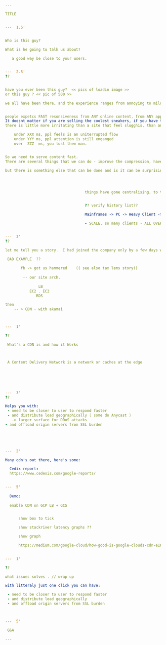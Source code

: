 ```yaml
---

TITLE


---  1.5'


Who is this guy? 

What is he going to talk us about?
   
   a good way be close to your users. 


---  2.5'
??


have you ever been this guy?  << pics of loadin image >>
or this guy ? << pic of 500 >>

we all have been there, and the experience ranges from annoying to mildly frutrating


people expetcs FAST resonsiveness from ANY online content, from ANY app. 
It doesnt matter if you are selling the coolest sneakers, if you have the best pasta recipes or your tax advices are the best:  
there is little more irritating than a site that feel slugghis, than an app that feels like it's taking time off of you life (it might actually want to do that, but fast enough so you won't question it!)   ( show raging at pc gif)  

    under XXX ms, ppl feels is an uniterrupted flow
    under YYY ms, ppl attention is still enganged
    over  ZZZ  ms, you lost them man. 


So we need to serve content fast. 
There are several things that we can do - improve the compression, have powerful servers, and enough of them provisioned, and have as strong as a network as possible (for what we can control)  

but there is something else that can be done and is it can be surprisingly easy to set up in certain enviroments




                                    things have gone centralising, to then needing to be closer to the edge. Its a pulse. 


                                    ?? verify history list??

                                    Mainframes -> PC -> Heavy Client -> Thin Clinet/Fat servers -> network got faster and faster but : 

                                    - SCALE, so many clients - ALL OVER the place


---  3'
??

let me tell you a story.  I had joined the company only by a few days when...
  
 BAD EXAMPLE  ??

       fb -> got us hammered    (( see also tax lems story))
  
        -- our site arch.
    
               LB
           EC2 . EC2 
              RDS

then
    -- > CDN - with akamai 



---  1'

??

 What's a CDN is and how it Works



 A Content Delivery Network is a network or caches at the edge






---  3'
??

Helps you with: 
 - need to be closer to user to respond faster 
 - and distribute load geographically ( some do Anycast )
   -> larger surface for DDoS attacks
- and offload origin servers from SSL burden
 




---  2'

Many cdn's out there, here's some:

  Cedix report: 
  https://www.cedexis.com/google-reports/
 

---  5'
 
  Demo: 
  
  enable CDN on GCP LB + GCS


      show box to tick 

      show stackriver latency graphs ??

      show graph

      https://medium.com/google-cloud/how-good-is-google-clouds-cdn-e181a16f0404 
  

---  1'

?? 

what issues solves . // wrap up

with litteraly just one click you can have:

 - need to be closer to user to respond faster 
 - and distribute load geographically 
 - and offload origin servers from SSL burden



---  5'

 Q&A 
 
---
```

